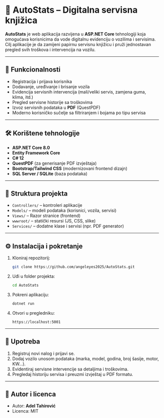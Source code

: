 # 🚗 AutoStats – Digitalna servisna knjižica

**AutoStats** je web aplikacija razvijena u **ASP.NET Core** tehnologiji koja omogućava korisnicima da vode digitalnu evidenciju o vozilima i servisima.  
Cilj aplikacije je da zamijeni papirnu servisnu knjižicu i pruži jednostavan pregled svih troškova i intervencija na vozilu.

---

## 🚀 Funkcionalnosti
- Registracija i prijava korisnika  
- Dodavanje, uređivanje i brisanje vozila  
- Evidencija servisnih intervencija (mali/veliki servis, zamjena guma, klima, itd.)  
- Pregled servisne historije sa troškovima  
- Izvoz servisnih podataka u **PDF** (QuestPDF)  
- Moderno korisničko sučelje sa filtriranjem i bojama po tipu servisa  

---

## 🛠️ Korištene tehnologije
- **ASP.NET Core 8.0**  
- **Entity Framework Core**  
- **C# 12**  
- **QuestPDF** (za generisanje PDF izvještaja)  
- **Bootstrap/Tailwind CSS** (modernizovani frontend dizajn)  
- **SQL Server / SQLite** (baza podataka)  

---

## 📂 Struktura projekta
- `Controllers/` – kontroleri aplikacije  
- `Models/` – modeli podataka (korisnici, vozila, servisi)  
- `Views/` – Razor stranice (frontend)  
- `wwwroot/` – statički resursi (JS, CSS, slike)  
- `Services/` – dodatne klase i servisi (npr. PDF generator)  

---

## ⚙️ Instalacija i pokretanje
1. Kloniraj repozitorij:  
   ```bash
   git clone https://github.com/angeleyes2025/AutoStats.git
   ```
2. Uđi u folder projekta:  
   ```bash
   cd AutoStats
   ```
3. Pokreni aplikaciju:  
   ```bash
   dotnet run
   ```
4. Otvori u pregledniku:  
   ```
   https://localhost:5001
   ```

---

## 📖 Upotreba
1. Registruj novi nalog i prijavi se.  
2. Dodaj vozilo unosom podataka (marka, model, godina, broj šasije, motor, KW...).  
3. Evidentiraj servisne intervencije sa detaljima i troškovima.  
4. Pregledaj historiju servisa i preuzmi izvještaj u PDF formatu.  

---

## 🤝 Autor i licenca
- Autor: **Adel Tahirović**  
- Licenca: MIT  

